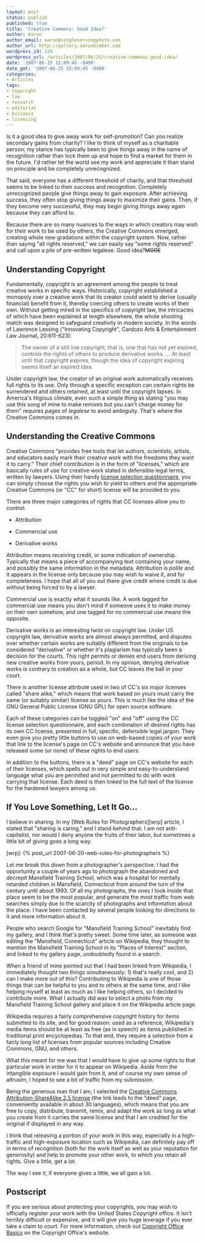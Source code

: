 ```yaml
---
layout: post
status: publish
published: true
title: 'Creative Commons: Good Idea?'
author: Aaron
author_email: aaron@singleservingphoto.com
author_url: http://gallery.aaronbieber.com
wordpress_id: 129
wordpress_url: /articles/2007/06/25/creative-commons-good-idea/
date: '2007-06-25 11:09:45 -0400'
date_gmt: '2007-06-25 15:09:45 -0400'
categories:
- Articles
tags:
- copyright
- law
- research
- editorial
- business
- licensing
---
```


Is it a good idea to give away work for self-promotion? Can you realize
secondary gains from charity? I like to think of myself as a charitable person;
my stance has typically been to give things away in the name of recognition
rather than lock them up and hope to find a market for them in the future. I'd
rather let the world see my work and appreciate it than stand on principle and
be completely unrecognized.

That said, everyone has a different threshold of charity, and that threshold
seems to be linked to their success and recognition.  Completely unrecognized
people give things away to gain exposure. After achieving success, they often
stop giving things away to maximize their gains. Then, if they become very
successful, they may begin giving things away again because they can afford to.

Because there are so many nuances to the ways in which creators may wish for
their work to be used by others, the Creative Commons emerged, creating whole
new gradations within the copyright system. Now, rather than saying "all rights
reserved," we can easily say "some rights reserved" and call upon a pile of
pre-written legalese. Good idea?~~MORE~~

## Understanding Copyright

Fundamentally, copyright is an agreement among the people to treat creative
works in specific ways. Historically, copyright established a monopoly over a
creative work that its creator could wield to derive (usually financial) benefit
from it, thereby coercing others to create works of their own. Without getting
mired in the specifics of copyright law, the intricacies of which have been
explained at length elsewhere, the whole shooting match was designed to
safeguard creativity in modern society. In the words of Lawrence Lessing
("Innovating Copyright", Cardozo Arts & Entertainment Law Journal, 20:611-623):

> The owner of a still live copyright, that is, one that has not yet expired,
> controls the rights of others to produce derivative works. ...  At least until
> that copyright expires, though the idea of copyright expiring seems itself an
> expired idea.

Under copyright law, the creator of an original work automatically receives full
rights to its use. Only through a specific exception can certain rights be
surrendered and others retained, at least until the copyright lapses. In
America's litigious climate, even such a simple thing as stating "you may use
this song of mine to make remixes but you can't charge money for them" requires
pages of _legalese_ to avoid ambiguity. That's where the Creative Commons comes
in.

## Understanding the Creative Commons

Creative Commons "provides free tools that let authors, scientists, artists, and
educators easily mark their creative work with the freedoms they want it to
carry." Their chief contribution is in the form of "licenses," which are
basically rules of use for creative work stated in defensible legal terms,
written by lawyers. Using their
handy [license selection questionnaire](http://creativecommons.org/license/),
you can simply choose the rights you wish to yield to others and the appropriate
Creative Commons (or "CC" for short) license will be provided to you.

There are three major categories of rights that CC licenses allow you to
control:

* Attribution

* Commericial use

* Derivative works

Attribution means receiving credit, or some indication of ownership.  Typically
that means a piece of accompanying text containing your name, and possibly the
same information in the metadata. Attribution is *polite* and it appears in the
license only because you may wish to waive it, and for completeness. I hope that
all of you out there give credit where credit is due without being forced to by
a lawyer.

Commercial use is exactly what it sounds like. A work tagged for commercial use
means you don't mind if someone uses it to make money on their own somehow, and
one tagged for no commercial use means the opposite.

Derivative works is an interesting twist on copyright law. Under US copyright
law, derivative works are almost always permitted, and disputes over whether
certain works are suitably different from the originals to be considered
"derivative" or whether it's plagiarism has typically been a decision for the
courts. This right permits or denies end users from deriving new creative works
from yours, period. In my opinion, denying derivative works is contrary to
creation as a whole, but CC leaves the ball in your court.

There is another license attribute used in two of CC's six major licenses called
"share alike," which means that work based on yours must carry the same (or
suitably similar) license as yours. This is much like the idea of the GNU
General Public License (GNU GPL) for open source software.

Each of these categories can be toggled "on" and "off" using the CC license
selection questionnaire, and each combination of desired rights has its own CC
license, presented in full, specific, defensible legal jargon. They even give
you pretty little buttons to use on web-based copies of your work that link to
the license's page on CC's website and announce that you have released some (or
none) of these rights to end users.

In addition to the buttons, there is a "deed" page on CC's website for each of
their licenses, which spells out in very simple and easy-to-understand language
what you are permitted and not permitted to do with work carrying that
license. Each deed is then linked to the full text of the license for the
hardened lawyers among us.

## If You Love Something, Let It Go...

I believe in sharing. In my [Web Rules for Photographers][wrp] article, I stated
that "sharing is caring," and I stand behind that. I am not anti-capitalist, nor
would I deny anyone the fruits of their labor, but sometimes a little bit of
giving goes a long way.

[wrp]: {% post_url 2007-06-20-web-rules-for-photographers %}

Let me break this down from a photographer's perspective. I had the opportunity
a couple of years ago to photograph the abandoned and decrepit Mansfield
Training School, which was a hospital for mentally retarded children in
Mansfield, Connecticut from around the turn of the century until about 1993. Of
all my photographs, the ones I took inside that place seem to be the most
popular, and generate the most traffic from web searches simply due to the
scarcity of photographs and information about the place. I have been contacted
by several people looking for directions to it and more information about it.

People who search Google for "Mansfield Training School" inevitably find my
gallery, and I think that's pretty sweet. Some time later, as someone was
editing the "Mansfield, Connecticut" article on Wikipedia, they thought to
mention the Mansfield Training School in its "Places of Interest" section, and
linked to my gallery page, undoubtedly found in a search.

When a friend of mine pointed out that I had been linked from Wikipedia, I
immediately thought two things simultaneously: 1) that's really cool, and 2) can
I make more out of this? Contributing to Wikipedia is one of those things that
can be helpful to you and to others at the same time, and I like helping myself
at least as much as I like helping others, so I decided to contribute more. What
I actually did was to select a photo from my Mansfield Training School gallery
and place it on the Wikipedia article page.

Wikipedia requires a fairly comprehensive copyright history for items submitted
to its site, and for good reason: used as a reference, Wikipedia's media items
should be at least as free (as in speech) as items published in traditional
print encyclopedias. To that end, they require a selection from a fairly long
list of licenses from popular sources including Creative Commons, GNU, and
others.

What this meant for me was that I would have to give up some rights to that
particular work in order for it to appear on Wikipedia. Aside from the
intangible exposure I would gain from it, and of course my own sense of
altrusim, I hoped to see a bit of traffic from my submission.

Being the generous man that I am, I selected
the [Creative Commons Attribution-ShareAlike 2.5 license][ccas] (the link leads
to the "deed" page, conveniently available in about 30 languages), which means
that you are free to copy, distribute, transmit, remix, and adapt the work as
long as what you create from it carries the same license and that I am credited
for the original if displayed in any way.

[ccas]: http://creativecommons.org/licenses/by-sa/2.5/

I think that releasing a portion of your work in this way, especially in a
high-traffic and high-exposure location such as Wikipedia, can definitely pay
off in terms of recognition (both for the work itself as well as your reputation
for generosity) and help to promote your other work, to which you retain all
rights. Give a little, get a lot.

The way I see it, if everyone gives a little, we all gain a lot.

## Postscript

If you are serious about protecting your copyrights, you may wish to officially
register your work with the United States Copyright office.  It isn't terribly
difficult or expensive, and it will give you huge leverage if you ever take a
claim to court. For more information, check out [Copyright Office Basics][cob]
on the Copyright Office's website.

[cob]: https://www.copyright.gov/register/performing.html
